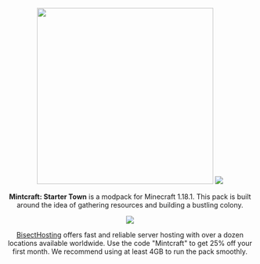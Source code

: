 <p align="center">
  <img src="https://i.imgur.com/nEiJA2T.png" height="360">
  <a href="httpshttps://www.curseforge.com/minecraft/modpacks/mintcraft-starter-town"><img src="https://cf.way2muchnoise.eu/558358.svg"></a>
</p>

<p align="center">
  <strong>Mintcraft: Starter Town</strong> is a modpack for Minecraft 1.18.1. This pack is built around the idea of gathering resources and building a bustling colony.
</p>

<p align="center">
  <a href="https://bisecthosting.com/Mintcraft"><img src="https://www.bisecthosting.com/images/CF/Mintcraft/BH_MC_PromoCard.png"></a>
</p>

<p align="center">
  <a href="https://bisecthosting.com/Mintcraft">BisectHosting</a> offers fast and reliable server hosting with over a dozen locations available worldwide. Use the code "Mintcraft" to get 25% off your first month. We recommend using at least 4GB to run the pack smoothly.
</p>
